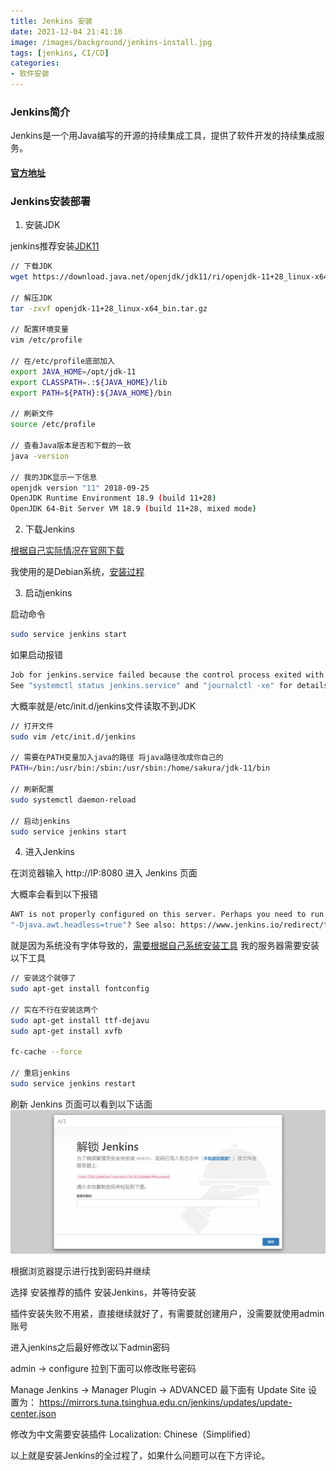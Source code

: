 ```yaml
---
title: Jenkins 安装
date: 2021-12-04 21:41:10
image: /images/background/jenkins-install.jpg
tags: [jenkins, CI/CD]
categories:
- 软件安装
---
```


### Jenkins简介
Jenkins是一个用Java编写的开源的持续集成工具，提供了软件开发的持续集成服务。

#### [官方地址](https://www.jenkins.io/zh/)

### Jenkins安装部署

1. 安装JDK

jenkins推荐安装[JDK11](http://jdk.java.net/java-se-ri/11)

```bash
// 下载JDK
wget https://download.java.net/openjdk/jdk11/ri/openjdk-11+28_linux-x64_bin.tar.gz

// 解压JDK
tar -zxvf openjdk-11+28_linux-x64_bin.tar.gz

// 配置环境变量
vim /etc/profile

// 在/etc/profile底部加入
export JAVA_HOME=/opt/jdk-11
export CLASSPATH=.:${JAVA_HOME}/lib
export PATH=${PATH}:${JAVA_HOME}/bin

// 刷新文件
source /etc/profile

// 查看Java版本是否和下载的一致
java -version

// 我的JDK显示一下信息
openjdk version "11" 2018-09-25
OpenJDK Runtime Environment 18.9 (build 11+28)
OpenJDK 64-Bit Server VM 18.9 (build 11+28, mixed mode)
```

2. 下载Jenkins

[根据自己实际情况在官网下载](https://www.jenkins.io/zh/download/)

我使用的是Debian系统，[安装过程](https://pkg.jenkins.io/debian-stable/)

3. 启动jenkins

启动命令

```bash
sudo service jenkins start
```
如果启动报错

```bash
Job for jenkins.service failed because the control process exited with error code.
See "systemctl status jenkins.service" and "journalctl -xe" for details.
```
大概率就是/etc/init.d/jenkins文件读取不到JDK
```bash
// 打开文件
sudo vim /etc/init.d/jenkins

// 需要在PATH变量加入java的路径 将java路径改成你自己的
PATH=/bin:/usr/bin:/sbin:/usr/sbin:/home/sakura/jdk-11/bin

// 刷新配置
sudo systemctl daemon-reload

// 启动jenkins
sudo service jenkins start
```

4. 进入Jenkins

在浏览器输入 http://IP:8080 进入 Jenkins 页面

大概率会看到以下报错
```bash
AWT is not properly configured on this server. Perhaps you need to run your container with 
"-Djava.awt.headless=true"? See also: https://www.jenkins.io/redirect/troubleshooting/java.awt.headless
```

就是因为系统没有字体导致的，[需要根据自己系统安装工具](https://www.jenkins.io/redirect/troubleshooting/java.awt.headless) 
我的服务器需要安装以下工具
```bash
// 安装这个就够了
sudo apt-get install fontconfig

// 实在不行在安装这两个
sudo apt-get install ttf-dejavu
sudo apt-get install xvfb

fc-cache --force

// 重启jenkins
sudo service jenkins restart
```

刷新 Jenkins 页面可以看到以下话面
![安装 Jenkins](/images/article/jenkins/install.png)

根据浏览器提示进行找到密码并继续

选择 安装推荐的插件 安装Jenkins，并等待安装

插件安装失败不用紧，直接继续就好了，有需要就创建用户，没需要就使用admin账号

进入jenkins之后最好修改以下admin密码

admin -> configure 拉到下面可以修改账号密码

Manage Jenkins -> Manager Plugin -> ADVANCED 
最下面有 Update Site 设置为：
https://mirrors.tuna.tsinghua.edu.cn/jenkins/updates/update-center.json

修改为中文需要安装插件 Localization: Chinese（Simplified）

以上就是安装Jenkins的全过程了，如果什么问题可以在下方评论。
